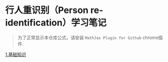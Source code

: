 # 行人重识别（Person re-identification）学习笔记

> 为了正常显示本仓库公式，请安装 ```MathJax Plugin for Github``` chrome插件.

[1.基础知识](Person-re-identification/1.基础知识.md)
